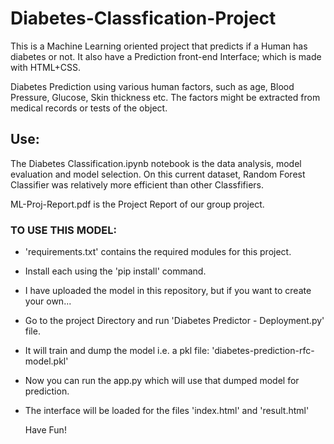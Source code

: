 # Diabetes-Classfication-Project
This is a Machine Learning oriented project that predicts if a Human has diabetes or not.
It also have a Prediction front-end Interface; which is made with HTML+CSS.

Diabetes Prediction using various human factors, such as age, Blood Pressure, Glucose, Skin thickness etc.
The factors might be extracted from medical records or tests of the object.

## Use:
The Diabetes Classification.ipynb notebook is the data analysis, model evaluation and model selection.
On this current dataset, Random Forest Classifier was relatively more efficient than other Classfifiers.

ML-Proj-Report.pdf is the Project Report of our group project.


### TO USE THIS MODEL: 

- 'requirements.txt' contains the required modules for this project.
- Install each using the 'pip install' command.

  
- I have uploaded the model in this repository, but if you want to create your own...
- Go to the project Directory and run 'Diabetes Predictor - Deployment.py' file.
- It will train and dump the model i.e. a pkl file: 'diabetes-prediction-rfc-model.pkl'


- Now you can run the app.py which will use that dumped model for prediction.
- The interface will be loaded for the files 'index.html' and 'result.html'

  Have Fun!
